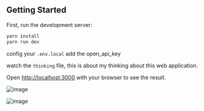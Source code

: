 
## Getting Started

First, run the development server:

```bash
yarn install
yarn run dev
```

config your `.env.local` add the open_api_key

watch the `thinking` file, this is about my thinking about this web application.

Open [http://localhost:3000](http://localhost:3000) with your browser to see the result.


![image](https://github.com/user-attachments/assets/ceab0e74-b184-4af8-a563-bbe76cb1c207)

![image](https://github.com/user-attachments/assets/2586be55-5c1f-4311-b751-840aeebdf43a)
